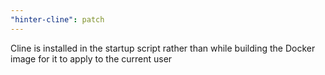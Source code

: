 ```yaml
---
"hinter-cline": patch
---
```


Cline is installed in the startup script rather than while building the Docker image for it to apply to the current user
